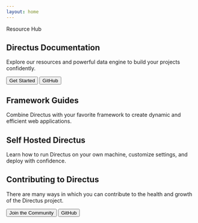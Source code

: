 ```yaml
---
layout: home
---
```


<script setup>
import Pattern from './.vitepress/components/home/Pattern.vue';
import Footer from './.vitepress/components/home/Footer.vue';
import Github from './.vitepress/components/home/icons/Github.vue';
</script>

<section :class="[$style.hero, $style.paddingBox]">
	<div :class="$style.heroPattern">
		 <Pattern />
	</div>
	<div :class="[$style.sectionContainer, $style.sectionContainerHero, $style.flex]">
		<div :class="[$style.heroContent, $style.sectionPaddingHero]">
			<div :class="$style.heroBadge">Resource Hub</div>
			<h1>Directus Documentation</h1>
			<p>Explore our resources and powerful data engine to build your projects confidently.</p>
			<div :class="[$style.heroButtons, $style.buttonGroup]">
				<Button href="/getting-started/quickstart">Get Started</Button>
				<Button secondary :icon="Github" href="https://github.com/directus/directus/" external>GitHub</Button>
			</div>
		</div>
		<div :class="$style.heroToggler">

<SnippetToggler :choices="['REST', 'GraphQL', 'SDK']" label="API">
<template #rest>

```js
GET /items/products/4?
	fields[]=id,status,title,category,image.id,image.name
```

</template>
<template #graphql>

```graphql
query {
	articles_by_id(id: 4) {
		id
		status
		title
		category
		image {
			id
			name
		}
	}
}
```

</template>
<template #sdk>

```js
await directus.request(
  readItem('articles', 4, {
    fields: [
      'id',
      'status',
      'title',
      'category,',
      { image: ['id', 'name'] }
    ]
  })
);
```

</template>
</SnippetToggler>
		</div>
	</div>

</section>

<section :class="[$style.sectionPaddingLg, $style.paddingBox]">
	<Tabs :class="[$style.sectionContainer, $style.whiteBg]" :tabs="['Developer Reference', 'User Guide']">
		<template #developer-reference>
			<Card
				title="Database APIs"
				text="Use our dynamic REST and GraphQL APIs to access and efficiently manage your data."
				url="/reference/introduction"
				icon="api"
			/>
			<Card
				title="Data Model"
				text="Structure and organize items in your collection, while also establishing relationships between them."
				url="/app/data-model"
				icon="database"
			/>
			<Card
				title="Authentication"
				text="Use our powerful and simple authentication features in your own applications."
				url="/reference/authentication"
				icon="lock"
			/>
			<Card
				title="Extensions"
				text="Build, modify or expand any feature needed for your project with our flexible extensions."
				url="/extensions/introduction"
				icon="extension"
			/>
			<Card
				title="Realtime"
				text="Access real-time data in your project with WebSockets, backed by your database."
				url="/guides/real-time/getting-started/"
				icon="bolt"
			/>
			<Card
				title="Flows"
				text="Create custom, event-driven data processing and task automation workflows."
				url="/app/flows"
				icon="flowsheet"
			/>
		</template>
		<template #user-guide>
			<Card
				title="Content Module"
				text="Empower your entire team to interact with and manage items in your collection."
				url="/user-guide/content-module/content"
				icon="deployed_code"
			/>
			<Card
				title="User Management"
				text="Learn about adding users, granular roles, and access permissions to your projects."
				url="/user-guide/user-management/users-roles-permissions"
				icon="group"
			/>
			<Card
				title="File Storage"
				text="Store and retrieve files, use storage adapters, and learn about media transformations."
				url="/user-guide/file-library/files"
				icon="folder_copy"
			/>
			<Card
				title="Insights Dashboard"
				text="Build custom analytics dashboards directly from your data to gain meaningful business insights. "
				url="/user-guide/insights/dashboards"
				icon="insights"
			/>
			<Card
				title="Translation"
				text="Easily manage multilingual content, making your projects accessible and user-friendly for a global audience."
				url="/user-guide/content-module/translation-strings"
				icon="g_translate"
			/>
			<Card
				title="Directus Cloud"
				text="Explore key aspects of Directus Cloud including the dashboard, projects, and members."
				url="/user-guide/cloud/overview"
				icon="cloud"
			/>
		</template>
	</Tabs>
</section>

<section :class="[$style.grayBg, $style.paddingBox]">
	<div :class="[$style.sectionContainer, $style.sectionPaddingMd]">
		<div :class="$style.header">
			<h2>Framework Guides</h2>
			<p>
				Combine Directus with your favorite framework to create dynamic and efficient web applications.
			</p>
		</div>
		<div :class="[$style.grid3, $style.m60]">
			<Article
				title="Build a Static Website with Nuxt.js"
				desc="Learn how to build a website using Directus as a CMS and Nuxt 3."
				img="/assets/nuxt-guide.png"
				url="/guides/headless-cms/build-static-website/nuxt-3"
			/>
			<Article
				title="Set up Live Preview in a Next.js project"
				desc="By adding a preview URL, you can instantly see live changes made to your collection."
				img="/assets/next-guide.png"
				url="/guides/headless-cms/live-preview/nextjs"
			/>
			<Article
				title="Build a Multi-User Chat With React.js"
				desc="Deep dive into how to use Directus websockets to build an interactive chat application."
				img="/assets/react-guide.png"
				url="/guides/real-time/chat/react"
			/>
		</div>
	</div>
</section>

<section :class="[$style.sectionPaddingMd, $style.paddingBox]">
	<div :class="[$style.sectionContainer, $style.sectionContainerSelfHosted]">
		<div :class="[$style.header, $style.headerSelfHosted]">
			<h2 :class="$style.headingSelfHosted">
				Self Hosted
				<span style="white-space: nowrap">Directus</span>
			</h2>
			<p>
				Learn how to run Directus on your own machine, customize settings, and deploy with confidence.
			</p>
		</div>
		<div :class="[$style.grid2, $style.m60]">
			<Article
				title="Get Started with Docker"
				desc="Get up and running with our Docker Guide."
				img="/assets/docker.png"
				url="/self-hosted/quickstart"
			/>
			<Article
    			title="Config Options"
    			desc="A reference of all possible settings in your project."
    			img="/assets/config-options.png"
    			url="/self-hosted/config-options"
    		/>
    	</div>
    </div>
</section>

<div :class="$style.paddingBox">
	<div :class="$style.sectionContainer">
		<Divider />
	</div>
</div>

<section :class="[$style.sectionContainer, $style.sectionPaddingMd, $style.paddingBox]">
	<div :class="$style.header">
		<h2>Contributing to Directus</h2>
		<p>
			There are many ways in which you can contribute to the health and growth of the Directus project.
		</p>
		<div :class="$style.buttonGroup">
			<Button href="https://discord.com/invite/directus" external>Join the Community</Button>
			<Button secondary :icon="Github" href="https://github.com/directus/directus/" external>GitHub</Button>
		</div>
	</div>
	<div :class="[$style.grid3, $style.m60]">
		<Card
			h="3"
			title="Request a Feature"
			text="Propose new features to improve Directus. Find out how we use GitHub Discussions to organize requests."
			url="/contributing/feature-request-process"
			icon="post_add"
		/>
		<Card
			h="3"
			title="Contribute via Code"
			text="Make a significant impact with code contributions. Read our Pull Request process and find out about our CLA."
			url="/contributing/introduction"
			icon="code"
		/>
		<Card
			h="3"
			title="Sponsorship & Advocacy"
			text="Sponsor our project, increase its visibility and find out how to share the word with others!"
			url="/contributing/sponsor"
			icon="handshake"
		/>
	</div>
</section>

<Footer />

<style module>
@import './home.css';
</style>
